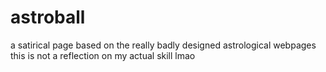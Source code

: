 # astroball
a satirical page based on the really badly designed astrological webpages
this is not a reflection on my actual skill lmao
